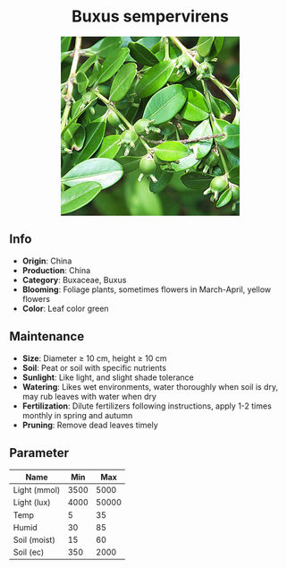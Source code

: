 <h1 align='center'>Buxus sempervirens</h1>
<p align="center">
    <img 
        align='center'
        width='320'
        src="../images/buxus sempervirens.png" 
        alt='Buxus sempervirens' />
</p>

## Info

 - **Origin**: China
 - **Production**: China
 - **Category**: Buxaceae, Buxus
 - **Blooming**: Foliage plants, sometimes flowers in March-April, yellow flowers
 - **Color**: Leaf color green

## Maintenance

 - **Size**: Diameter ≥ 10 cm, height ≥ 10 cm
 - **Soil**: Peat or soil with specific nutrients
 - **Sunlight**: Like light, and slight shade tolerance
 - **Watering**: Likes wet environments, water thoroughly when soil is dry, may rub leaves with water when dry
 - **Fertilization**: Dilute fertilizers following instructions, apply 1-2 times monthly in spring and autumn
 - **Pruning**: Remove dead leaves timely

## Parameter

| Name         | Min  | Max   |
|--------------|------|-------|
| Light (mmol) | 3500 | 5000  |
| Light (lux)  | 4000 | 50000 |
| Temp         | 5    | 35    |
| Humid        | 30   | 85    |
| Soil (moist) | 15   | 60    |
| Soil (ec)    | 350  | 2000  |